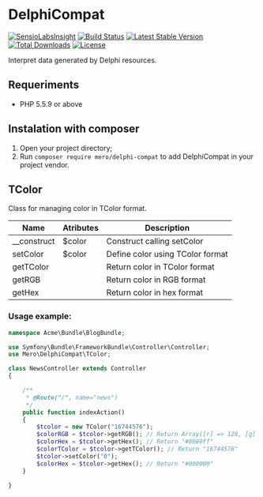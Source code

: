 DelphiCompat
============

[![SensioLabsInsight](https://insight.sensiolabs.com/projects/8183d0f4-e57f-44da-a11b-e9c746427deb/mini.png)](https://insight.sensiolabs.com/projects/8183d0f4-e57f-44da-a11b-e9c746427deb)
[![Build Status](https://travis-ci.org/merorafael/DelphiCompat.svg?branch=master)](https://travis-ci.org/merorafael/DelphiCompat)
[![Latest Stable Version](https://poser.pugx.org/mero/delphi-compat/v/stable.svg)](https://packagist.org/packages/mero/delphi-compat)
[![Total Downloads](https://poser.pugx.org/mero/delphi-compat/downloads.svg)](https://packagist.org/packages/mero/delphi-compat)
[![License](https://poser.pugx.org/mero/delphi-compat/license.svg)](https://packagist.org/packages/mero/delphi-compat)

Interpret data generated by Delphi resources.

Requeriments
------------

- PHP 5.5.9 or above

Instalation with composer
-------------------------

1. Open your project directory;
2. Run `composer require mero/delphi-compat` to add DelphiCompat in your project vendor.

TColor
------

Class for managing color in TColor format.

| Name                         | Atributes   | Description                           |
| ---------------------------- | ------------| ------------------------------------- |
| __construct                  | $color      | Construct calling setColor            |
| setColor                     | $color      | Define color using TColor format      |
| getTColor                    |             | Return color in TColor format         |
| getRGB                       |             | Return color in RGB format            |
| getHex                       |             | Return color in hex format            |


### Usage example:
```php
namespace Acme\Bundle\BlogBundle;

use Symfony\Bundle\FrameworkBundle\Controller\Controller;
use Mero\DelphiCompat\TColor;

class NewsController extends Controller
{

    /**
     * @Route("/", name="news")
     */
    public function indexAction()
    {
        $tcolor = new TColor("16744576");
        $colorRGB = $tcolor->getRGB(); // Return Array([r] => 128, [g] => 128, [b] => 255)
        $colorHex = $tcolor->getHex(); // Return "#8080ff"
        $colorTColor = $tcolor->getTColor(); // Return "16744576"
        $tcolor->setColor("0");
        $colorHex = $tcolor->getHex(); // Return "#000000"
    }

}
```
